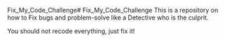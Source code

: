 Fix_My_Code_Challenge# Fix_My_Code_Challenge
This is a repository on how to Fix bugs and problem-solve like a Detective who is the culprit.



You should not recode everything, just fix it!
